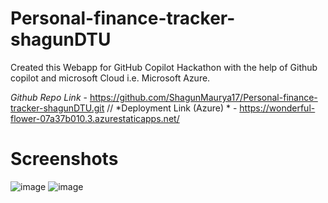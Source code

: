 # Personal-finance-tracker-shagunDTU

Created this Webapp for GitHub Copilot Hackathon with the help of Github copilot and microsoft Cloud i.e. Microsoft Azure.

*Github Repo Link* - https://github.com/ShagunMaurya17/Personal-finance-tracker-shagunDTU.git
//
*Deployment Link (Azure) * - https://wonderful-flower-07a37b010.3.azurestaticapps.net/

#  Screenshots
![image](https://github.com/ShagunMaurya17/Personal-finance-tracker-shagunDTU/assets/81588122/45b663ce-cc34-4997-8df7-2d6828d6931e)
![image](https://github.com/ShagunMaurya17/Personal-finance-tracker-shagunDTU/assets/81588122/5b2fd916-c3ce-46ad-be99-0e4306e72d85)
